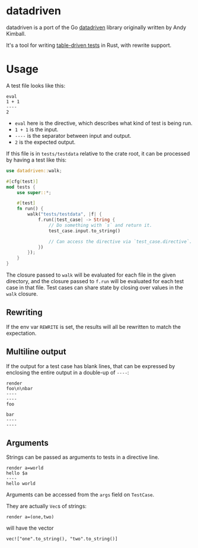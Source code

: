 # datadriven

datadriven is a port of the Go [datadriven](https://github.com/cockroachdb/datadriven) library originally written by Andy Kimball.

It's a tool for writing [table-driven tests](https://github.com/golang/go/wiki/TableDrivenTests)
in Rust, with rewrite support.

# Usage

A test file looks like this:

```
eval
1 + 1
----
2
```

* `eval` here is the directive, which describes what kind of test is
being run.
* `1 + 1` is the input.
* `----` is the separator between input and output.
* `2` is the expected output.

If this file is in `tests/testdata` relative to the crate root, it can be
processed by having a test like this:

```rust
use datadriven::walk;

#[cfg(test)]
mod tests {
    use super::*;

    #[test]
    fn run() {
        walk("tests/testdata", |f| {
            f.run(|test_case| -> String {
                // Do something with `s` and return it.
                test_case.input.to_string()

                // Can access the directive via `test_case.directive`.
            })
        });
    }
}
```

The closure passed to `walk` will be evaluated for each file in the given
directory, and the closure passed to `f.run` will be evaluated for each test
case in that file.
Test cases can share state by closing over values in the `walk` closure.

## Rewriting

If the env var `REWRITE` is set, the results will all be rewritten to match the
expectation.

## Multiline output

If the output for a test case has blank lines, that can be expressed by
enclosing the entire output in a double-up of `----`:

```
render
foo\n\nbar
----
----
foo

bar
----
----
```

## Arguments

Strings can be passed as arguments to tests in a directive line.

```
render a=world
hello $a
----
hello world
```

Arguments can be accessed from the `args` field on `TestCase`.

They are actually `Vec`s of strings:

```
render a=(one,two)
```
will have the vector
```
vec!["one".to_string(), "two".to_string()]
```
